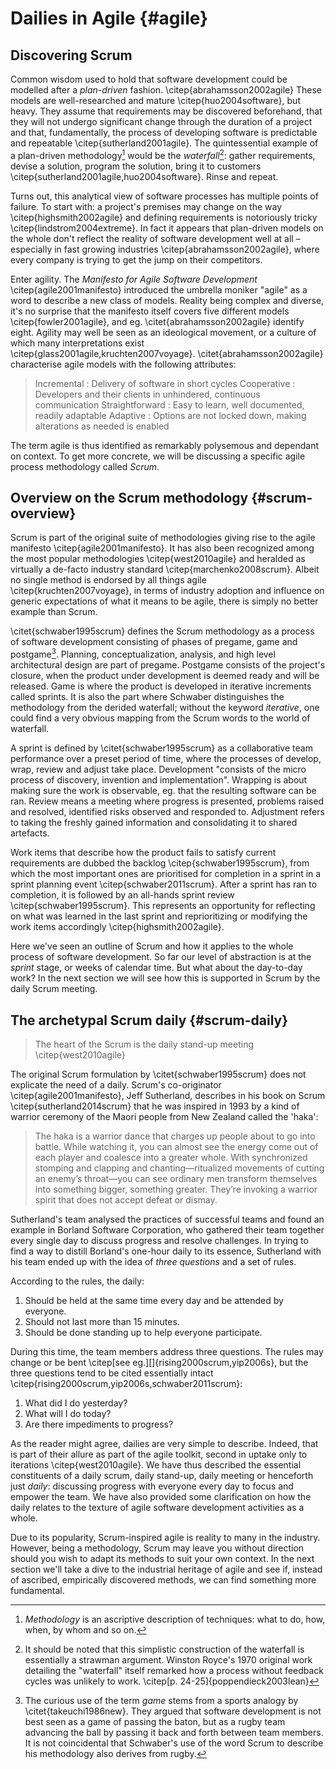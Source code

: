 
# Dailies in Agile {#agile}

## Discovering Scrum

Common wisdom used to hold that software development could be modelled after a *plan-driven* fashion. \citep{abrahamsson2002agile} These models are well-researched and mature \citep{huo2004software}, but heavy. They assume that requirements may be discovered beforehand, that they will not undergo significant change through the duration of a project and that, fundamentally, the process of developing software is predictable and repeatable \citep{sutherland2001agile}. The quintessential example of a plan-driven methodology[^methodology] would be the *waterfall*[^waterfall]: gather requirements, devise a solution, program the solution, bring it to customers \citep{sutherland2001agile,huo2004software}. Rinse and repeat.

[^methodology]: *Methodology* is an ascriptive description of techniques: what to do, how, when, by whom and so on.

[^waterfall]: It should be noted that this simplistic construction of the waterfall is essentially a strawman argument. Winston Royce's 1970 original work detailing the "waterfall" itself remarked how a process without feedback cycles was unlikely to work. \citep[p. 24-25]{poppendieck2003lean}

Turns out, this analytical view of software processes has multiple points of failure. To start with: a project's premises may change on the way \citep{highsmith2002agile} and defining requirements is notoriously tricky \citep{lindstrom2004extreme}. In fact it appears that plan-driven models on the whole don't reflect the reality of software development well at all – especially in fast growing industries \citep{abrahamsson2002agile}, where every company is trying to get the jump on their competitors.

Enter agility. The _Manifesto for Agile Software Development_ \citep{agile2001manifesto} introduced the umbrella moniker "agile" as a word to describe a new class of models. Reality being complex and diverse, it's no surprise that the manifesto itself covers five different models \citep{fowler2001agile}, and eg. \citet{abrahamsson2002agile} identify eight. Agility may well be seen as an ideological movement, or a culture of which many interpretations exist \citep{glass2001agile,kruchten2007voyage}. \citet{abrahamsson2002agile} characterise agile models with the following attributes:

> Incremental
> :   Delivery of software in short cycles
> Cooperative
> :   Developers and their clients in unhindered, continuous communication
> Straightforward
> :   Easy to learn, well documented, readily adaptable
> Adaptive
> :   Options are not locked down, making alterations as needed is enabled

The term agile is thus identified as remarkably polysemous and dependant on context. To get more concrete, we will be discussing a specific agile process methodology called *Scrum*.

## Overview on the Scrum methodology {#scrum-overview}

Scrum is part of the original suite of methodologies giving rise to the agile manifesto \citep{agile2001manifesto}. It has also been recognized among the most popular methodologies \citep{west2010agile} and heralded as virtually a de-facto industry standard \citep{marchenko2008scrum}. Albeit no single method is endorsed by all things agile \citep{kruchten2007voyage}, in terms of industry adoption and influence on generic expectations of what it means to be agile, there is simply no better example than Scrum.

\citet{schwaber1995scrum} defines the Scrum methodology as a process of software development consisting of phases of pregame, game and postgame[^game]. Planning, conceptualization, analysis, and high level architectural design are part of pregame. Postgame consists of the project's closure, when the product under development is deemed ready and will be released. Game is where the product is developed in iterative increments called sprints. It is also the part where Schwaber distinguishes the methodology from the derided waterfall; without the keyword *iterative*, one could find a very obvious mapping from the Scrum words to the world of waterfall.

[^game]: The curious use of the term *game* stems from a sports analogy by \citet{takeuchi1986new}. They argued that software development is not best seen as a game of passing the baton, but as a rugby team advancing the ball by passing it back and forth between team members. It is not coincidental that Schwaber's use of the word Scrum to describe his methodology also derives from rugby.

A sprint is defined by \citet{schwaber1995scrum} as a collaborative team performance over a preset period of time, where the processes of develop, wrap, review and adjust take place. Development "consists of the micro process of discovery, invention and implementation". Wrapping is about making sure the work is observable, eg. that the resulting software can be ran. Review means a meeting where progress is presented, problems raised and resolved, identified risks observed and responded to. Adjustment refers to taking the freshly gained information and consolidating it to shared artefacts.

Work items that describe how the product fails to satisfy current requirements are dubbed the backlog  \citep{schwaber1995scrum}, from which the most important ones are prioritised for completion in a sprint in a sprint planning event \citep{schwaber2011scrum}. After a sprint has ran to completion, it is followed by an all-hands sprint review \citep{schwaber1995scrum}. This represents an opportunity for reflecting on what was learned in the last sprint and reprioritizing or modifying the work items accordingly \citep{highsmith2002agile}.

Here we've seen an outline of Scrum and how it applies to the whole process of software development. So far our level of abstraction is at the *sprint* stage, or weeks of calendar time. But what about the day-to-day work? In the next section we will see how this is supported in Scrum by the daily Scrum meeting.

## The archetypal Scrum daily {#scrum-daily}

> The heart of the Scrum is the daily stand-up meeting
> \citep{west2010agile}

The original Scrum formulation by \citet{schwaber1995scrum} does not explicate the need of a daily. Scrum's co-originator \citep{agile2001manifesto}, Jeff Sutherland, describes in his book on Scrum \citep{sutherland2014scrum} that he was inspired in 1993 by a kind of warrior ceremony of the Maori people from New Zealand called the 'haka':

> The haka is a warrior dance that charges up people about to go into battle. While watching it, you can almost see the energy come out of each player and coalesce into a greater whole. With synchronized stomping and clapping and chanting—ritualized movements of cutting an enemy’s throat—you can see ordinary men transform themselves into something bigger, something greater. They’re invoking a warrior spirit that does not accept defeat or dismay.

Sutherland's team analysed the practices of successful teams and found an example in Borland Software Corporation, who gathered their team together every single day to discuss progress and resolve challenges. In trying to find a way to distill Borland's one-hour daily to its essence, Sutherland with his team ended up with the idea of *three questions* and a set of rules.

According to the rules, the daily:

1. Should be held at the same time every day and be attended by everyone.
2. Should not last more than 15 minutes.
3. Should be done standing up to help everyone participate.

During this time, the team members address three questions. The rules may change or be bent \citep[see eg.][]{rising2000scrum,yip2006s}, but the three questions tend to be cited essentially intact \citep{rising2000scrum,yip2006s,schwaber2011scrum}:

1. What did I do yesterday?
2. What will I do today?
3. Are there impediments to progress?

As the reader might agree, dailies are very simple to describe. Indeed, that is part of their allure as part of the agile toolkit, second in uptake only to iterations \citep{west2010agile}. We have thus described the essential constituents of a daily scrum, daily stand-up, daily meeting or henceforth just *daily*: discussing progress with everyone every day to focus and empower the team. We have also provided some clarification on how the daily relates to the texture of agile software development activities as a whole.

Due to its popularity, Scrum-inspired agile is reality to many in the industry. However, being a methodology, Scrum may leave you without direction should you wish to adapt its methods to suit your own context. In the next section we'll take a dive to the industrial heritage of agile and see if, instead of ascribed, empirically discovered methods, we can find something more fundamental.

